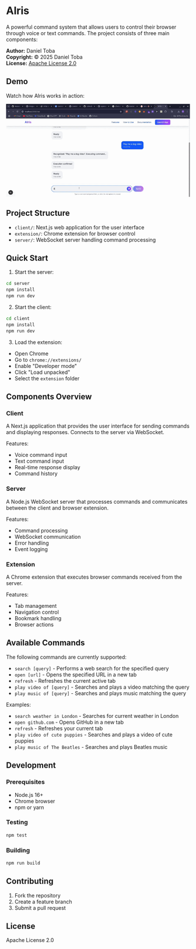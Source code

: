 # Alris

A powerful command system that allows users to control their browser through voice or text commands. The project consists of three main components:

**Author:** Daniel Toba  
**Copyright:** © 2025 Daniel Toba  
**License:** [Apache License 2.0](LICENSE)

## Demo

Watch how Alris works in action:

![Alris Demo](client/public/video/alris-demo.gif)


## Project Structure

- `client/`: Next.js web application for the user interface
- `extension/`: Chrome extension for browser control
- `server/`: WebSocket server handling command processing

## Quick Start

1. Start the server:

```bash
cd server
npm install
npm run dev
```

2. Start the client:

```bash
cd client
npm install
npm run dev
```

3. Load the extension:

- Open Chrome
- Go to `chrome://extensions/`
- Enable "Developer mode"
- Click "Load unpacked"
- Select the `extension` folder

## Components Overview

### Client

A Next.js application that provides the user interface for sending commands and displaying responses. Connects to the server via WebSocket.

Features:

- Voice command input
- Text command input
- Real-time response display
- Command history

### Server

A Node.js WebSocket server that processes commands and communicates between the client and browser extension.

Features:

- Command processing
- WebSocket communication
- Error handling
- Event logging

### Extension

A Chrome extension that executes browser commands received from the server.

Features:

- Tab management
- Navigation control
- Bookmark handling
- Browser actions

## Available Commands

The following commands are currently supported:

- `search [query]` - Performs a web search for the specified query
- `open [url]` - Opens the specified URL in a new tab
- `refresh` - Refreshes the current active tab
- `play video of [query]` - Searches and plays a video matching the query
- `play music of [query]` - Searches and plays music matching the query

Examples:

- `search weather in London` - Searches for current weather in London
- `open github.com` - Opens GitHub in a new tab
- `refresh` - Refreshes your current tab
- `play video of cute puppies` - Searches and plays a video of cute puppies
- `play music of The Beatles` - Searches and plays Beatles music

## Development

### Prerequisites

- Node.js 16+
- Chrome browser
- npm or yarn

### Testing

```bash
npm test
```

### Building

```bash
npm run build
```

## Contributing

1. Fork the repository
2. Create a feature branch
3. Submit a pull request

## License

Apache License 2.0
